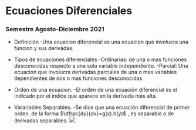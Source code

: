 # Ecuaciones Diferenciales
### Semestre Agosto-Diciembre 2021

- Definición
-Una ecuacion diferencial es una ecuacion que involucra una funcion y sus derivadas.

- Tipos de ecuaciones diferenciales
-Ordinarias: de una o mas funciones desconocidas respecto a una sola variable independiente.
-Parcial: Una ecuacion que involucra derivadas parciales de una o mas variables dependientes de dos o mas funciones desconocidas.

- Orden de una ecuacion.
-El orden de una ecuación diferencial es el indicado por el indice que aparece en la derivada más alta.

- Varariables Separables.
-Se dice que una ecuación diferencial de primer orden, de la forma $\dfrac{dy}{dx}=g(x).h(y)$ , es separable o de derivadas separables.
![](https://images.app.goo.gl/jXircvwH73LbcXxk7)
